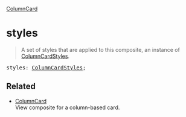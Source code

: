 [ColumnCard](ColumnCard.md)

# styles

> A set of styles that are applied to this composite, an instance of [ColumnCardStyles](ColumnCardStyles.md).

<pre class="docgen_signature">styles: <a href="ColumnCardStyles.md">ColumnCardStyles</a>;</pre>

## Related

- [<!--{ref:class}-->ColumnCard](ColumnCard.md) \
    View composite for a column-based card.
